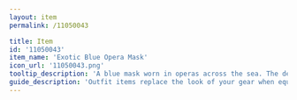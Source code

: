 ```yaml
---
layout: item
permalink: /11050043

title: Item
id: '11050043'
item_name: 'Exotic Blue Opera Mask'
icon_url: '11050043.png'
tooltip_description: 'A blue mask worn in operas across the sea. The design bears a strong resemblance some form of goblin.'
guide_description: 'Outfit items replace the look of your gear when equipped.'
---
```

